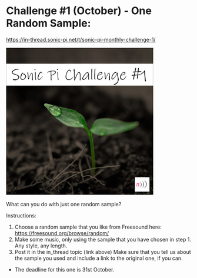 # Challenge #1 (October) - One Random Sample:
https://in-thread.sonic-pi.net/t/sonic-pi-monthly-challenge-1/

![alt text](https://raw.githubusercontent.com/binarysweets/sonic-pi-monthly-challenge/main/challenge-1/challenge-image.jpg "Challenge Image")

What can you do with just one random sample?

Instructions:

1. Choose a random sample that you like from Freesound here: https://freesound.org/browse/random/
2. Make some music, only using the sample that you have chosen in step 1. Any style, any length.
3. Post it in the in_thread topic (link above)
Make sure that you tell us about the sample you used and include a link to the original one, if you can.

* The deadline for this one is 31st October.

